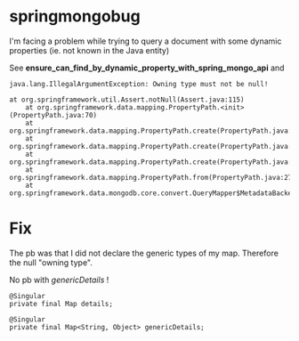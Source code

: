 # springmongobug

I'm facing a problem while trying to query a document with some dynamic properties (ie. not known in the Java entity)

See **ensure_can_find_by_dynamic_property_with_spring_mongo_api** and 


    java.lang.IllegalArgumentException: Owning type must not be null!

	at org.springframework.util.Assert.notNull(Assert.java:115)
        at org.springframework.data.mapping.PropertyPath.<init>(PropertyPath.java:70)
        at org.springframework.data.mapping.PropertyPath.create(PropertyPath.java:329)
        at org.springframework.data.mapping.PropertyPath.create(PropertyPath.java:309)
        at org.springframework.data.mapping.PropertyPath.create(PropertyPath.java:293)
        at org.springframework.data.mapping.PropertyPath.from(PropertyPath.java:275)
        at org.springframework.data.mongodb.core.convert.QueryMapper$MetadataBackedField.get

# Fix

The pb was that I did not declare the generic types of my map. Therefore the null "owning type".

No pb with *genericDetails* !

    @Singular
    private final Map details;

    @Singular
    private final Map<String, Object> genericDetails;